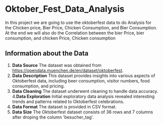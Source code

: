# Oktober_Fest_Data_Analysis
In this project we are going to use the oktoberfest data to do Analysis for the Chicken price, Bier Price, Chicken Consumption, and Bier Consumption. At the end we will also do the Correlation between the bier Price, bier consumption, and chicken Price, Chicken consumption 

## Information about the Data
1. **Data Source**
The dataset was obtained from https://opendata.muenchen.de/en/dataset/oktoberfest.
2. **Data Description**
This dataset provides insights into various aspects of Oktoberfest data, including beer consumption, visitor numbers, food consumption, and pricing.
3. **Data Cleaning**
The dataset underwent cleaning to handle data accuracy.
4.**Data Exploration**
Initial exploratory data analysis revealed interesting trends and patterns related to Oktoberfest celebrations.
5. **Data Format**
The dataset is provided in CSV format.
6. **Data Size**
The Oktoberfest dataset consists of 36 rows and 7 columns after droping the column 'besucher_tag'.

